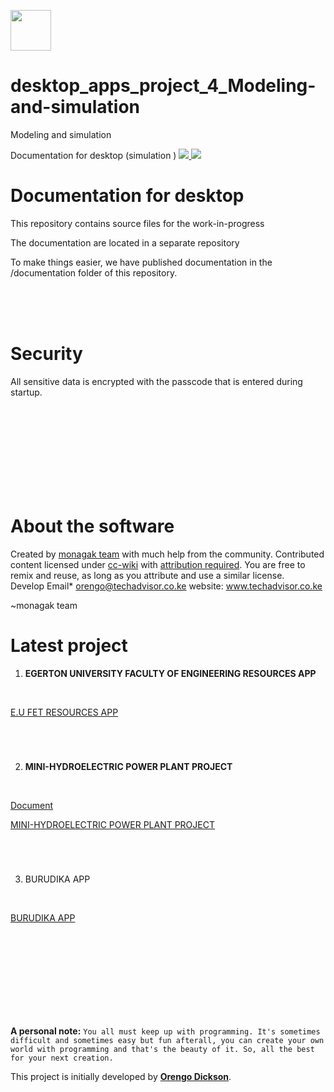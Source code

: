 <img src="https://yt3.ggpht.com/a/AGF-l79xxreM4k5oq1461DmD_7zVybAxjqJXIitf8A=s900-mo-c-c0xffffffff-rj-k-no" width="65"></a>

# desktop_apps_project_4_Modeling-and-simulation
Modeling and simulation


Documentation for desktop (simulation )
[![](#) ](#)
[![](#) ](#)










# Documentation for desktop
This repository contains source files for the work-in-progress 

The documentation are located in a separate repository  


To make things easier, we have published documentation in the /documentation folder of this repository.

</br ></br ></br >

# Security

All sensitive data is encrypted with the passcode that is entered during startup. 


</br ></br ></br ></br ></br ></br ></br ></br >













# About the software
Created by [monagak team](http://MONAGAK.co.ke) with much help from the community. Contributed content licensed under [cc-wiki](https://creativecommons.org/licenses/by-sa/3.0/) with [attribution required](http://blog.stackoverflow.com/2009/06/attribution-required/). You are free to remix and reuse, as long as you attribute and use a similar license.
</br >
Develop Email*  orengo@techadvisor.co.ke
website: www.techadvisor.co.ke


~monagak team

# Latest project
1. **EGERTON UNIVERSITY FACULTY OF ENGINEERING RESOURCES APP** 
 </br >
 
 
 
 
 
[E.U FET RESOURCES APP](https://github.com/dicksonorengo/E.U-FET-Resources/)



</br >

# 
2. **MINI-HYDROELECTRIC POWER PLANT PROJECT**
</br > 


[Document](https://github.com/dicksonorengo/E.U-FET-Resources/blob/master/projects/M-HEP%20Project%20HandBook.pdf)





[MINI-HYDROELECTRIC POWER PLANT PROJECT](https://m-hep.monagak.co.ke)

</br >

#
3. BURUDIKA APP
</br >



[BURUDIKA APP](https://play.google.com/store/apps/details?id=com.sunwa.burudika)






</br ></br ></br ></br ></br ></br ></br ></br >


**A personal note:** `You all must keep up with programming. It's sometimes difficult and sometimes easy but fun afterall, you can create your own world with programming and that's the beauty of it. So, all the best for your next creation.`

This project is initially developed by **[Orengo Dickson](hhttps://github.com/dicksonorengo)**.

